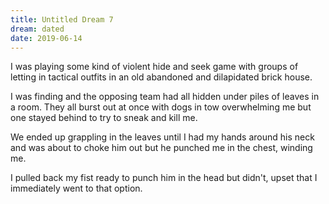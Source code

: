 ```yaml
---
title: Untitled Dream 7
dream: dated
date: 2019-06-14
---
```


I was playing some kind of violent hide and seek game with groups of letting in tactical outfits in an old abandoned and dilapidated brick house.

I was finding and the opposing team had all hidden under piles of leaves in a room. They all burst out at once with dogs in tow overwhelming me but one stayed behind to try to sneak and kill me.

We ended up grappling in the leaves until I had my hands around his neck and was about to choke him out but he punched me in the chest, winding me.

I pulled back my fist ready to punch him in the head but didn't, upset that I immediately went to that option.
